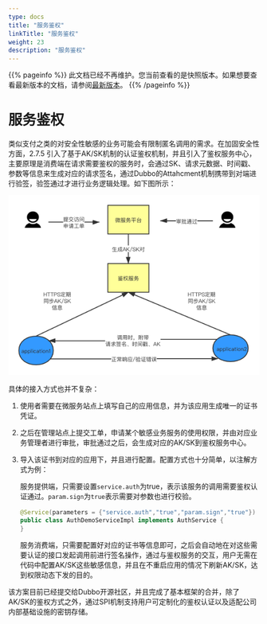 ```yaml
---
type: docs
title: "服务鉴权"
linkTitle: "服务鉴权"
weight: 23
description: "服务鉴权"
---
```


{{% pageinfo %}} 此文档已经不再维护。您当前查看的是快照版本。如果想要查看最新版本的文档，请参阅[最新版本](/zh/docs3-v2/java-sdk/advanced-features-and-usage/security/auth/)。
{{% /pageinfo %}}

# 服务鉴权

类似支付之类的对安全性敏感的业务可能会有限制匿名调用的需求。在加固安全性方面，2.7.5 引入了基于AK/SK机制的认证鉴权机制，并且引入了鉴权服务中心，主要原理是消费端在请求需要鉴权的服务时，会通过SK、请求元数据、时间戳、参数等信息来生成对应的请求签名，通过Dubbo的Attahcment机制携带到对端进行验签，验签通过才进行业务逻辑处理。如下图所示：

![](/imgs/docsv2.7/user/examples/auth/auth.png)



具体的接入方式也并不复杂：

1. 使用者需要在微服务站点上填写自己的应用信息，并为该应用生成唯一的证书凭证。

2. 之后在管理站点上提交工单，申请某个敏感业务服务的使用权限，并由对应业务管理者进行审批，审批通过之后，会生成对应的AK/SK到鉴权服务中心。

3. 导入该证书到对应的应用下，并且进行配置。配置方式也十分简单，以注解方式为例：

   服务提供端，只需要设置`service.auth`为true，表示该服务的调用需要鉴权认证通过。`param.sign`为`true`表示需要对参数也进行校验。

   ```java
   @Service(parameters = {"service.auth","true","param.sign","true"})
   public class AuthDemoServiceImpl implements AuthService {
   }

   ```

   服务消费端，只需要配置好对应的证书等信息即可，之后会自动地在对这些需要认证的接口发起调用前进行签名操作，通过与鉴权服务的交互，用户无需在代码中配置AK/SK这些敏感信息，并且在不重启应用的情况下刷新AK/SK，达到权限动态下发的目的。

该方案目前已经提交给Dubbo开源社区，并且完成了基本框架的合并，除了AK/SK的鉴权方式之外，通过SPI机制支持用户可定制化的鉴权认证以及适配公司内部基础设施的密钥存储。

